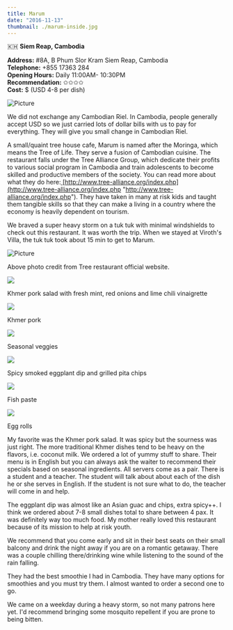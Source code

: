 ```yaml
---
title: Marum
date: "2016-11-13"
thumbnail: ./marum-inside.jpg
---
```

🇰🇭 **Siem Reap, Cambodia**

**Address:** #8A, B Phum Slor Kram Siem Reap, Cambodia  
**Telephone:** +855 17363 284   
**Opening Hours:** Daily 11:00AM- 10:30PM  
**Recommendation:** ✩✩✩✩  
**Cost:** $ (USD 4-8 per dish)

![Picture](https://hola-yolo.weebly.com/uploads/4/8/2/0/48209285/img-1980_orig.jpg)

We did not exchange any Cambodian Riel. In Cambodia, people generally accept USD so we just carried lots of dollar bills with us to pay for everything. They will give you small change in Cambodian Riel.   
  
A small/quaint tree house cafe, Marum is named after the Moringa, which means the Tree of Life. They serve a fusion of Cambodian cuisine. The restaurant falls under the Tree Alliance Group, which dedicate their profits to various social program in Cambodia and train adolescents to become skilled and productive members of the society. You can read more about what they do here:[ ](http://www.tree-alliance.org/index.php)[http://www.tree-alliance.org/index.php](http://www.tree-alliance.org/index.php "http://www.tree-alliance.org/index.php"). They have taken in many at risk kids and taught them tangible skills so that they can make a living in a country where the economy is heavily dependent on tourism.   
  
We braved a super heavy storm on a tuk tuk with minimal windshields to check out this restaurant. It was worth the trip. When we stayed at Viroth's Villa, the tuk tuk took about 15 min to get to Marum.

![Picture](https://hola-yolo.weebly.com/uploads/4/8/2/0/48209285/2_orig.png)

Above photo credit from Tree restaurant official website. 

[![](https://hola-yolo.weebly.com/uploads/4/8/2/0/48209285/img-1989.jpg)](https://hola-yolo.weebly.com/uploads/4/8/2/0/48209285/img-1989_orig.jpg)

Khmer pork salad with fresh mint, red onions and lime chili vinaigrette  

[![](https://hola-yolo.weebly.com/uploads/4/8/2/0/48209285/img-1991.jpg)](https://hola-yolo.weebly.com/uploads/4/8/2/0/48209285/img-1991_orig.jpg)

Khmer pork   

[![](https://hola-yolo.weebly.com/uploads/4/8/2/0/48209285/img-1985.jpg)](https://hola-yolo.weebly.com/uploads/4/8/2/0/48209285/img-1985_orig.jpg)

Seasonal veggies  

[![](https://hola-yolo.weebly.com/uploads/4/8/2/0/48209285/img-1986.jpg)](https://hola-yolo.weebly.com/uploads/4/8/2/0/48209285/img-1986_orig.jpg)

Spicy smoked eggplant dip and grilled pita chips  


[![](https://hola-yolo.weebly.com/uploads/4/8/2/0/48209285/img-1987.jpg)](https://hola-yolo.weebly.com/uploads/4/8/2/0/48209285/img-1987_orig.jpg)

Fish paste  

[![](https://hola-yolo.weebly.com/uploads/4/8/2/0/48209285/img-1988.jpg)](https://hola-yolo.weebly.com/uploads/4/8/2/0/48209285/img-1988_orig.jpg)

Egg rolls  
  
​My favorite was the Khmer pork salad. It was spicy but the sourness was just right. The more traditional Khmer dishes tend to be heavy on the flavors, i.e. coconut milk. We ordered a lot of yummy stuff to share. Their menu is in English but you can always ask the waiter to recommend their specials based on seasonal ingredients. All servers come as a pair. There is a student and a teacher. The student will talk about about each of the dish he or she serves in English. If the student is not sure what to do, the teacher will come in and help.  
  
The eggplant dip was almost like an Asian guac and chips, extra spicy++. I think we ordered about 7-8 small dishes total to share between 4 pax. It was definitely way too much food. My mother really loved this restaurant because of its mission to help at risk youth.   
  
We recommend that you come early and sit in their best seats on their small balcony and drink the night away if you are on a romantic getaway. There was a couple chilling there/drinking wine while listening to the sound of the rain falling.
  
They had the best smoothie I had in Cambodia. They have many options for smoothies and you must try them. I almost wanted to order a second one to go.

We came on a weekday during a heavy storm, so not many patrons here yet. I'd recommend bringing some mosquito repellent if you are prone to being bitten.
